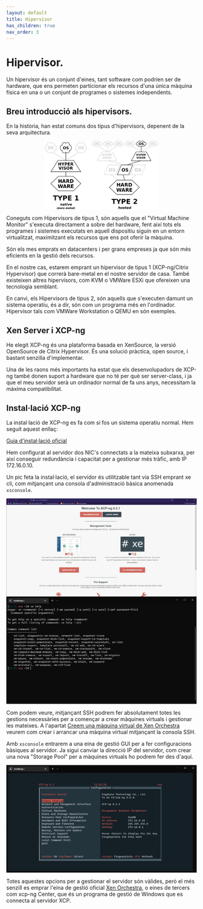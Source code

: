 ```yaml
---
layout: default
title: Hipervisor
has_children: true
nav_order: 3
---
```


# Hipervisor.

Un hipervisor és un conjunt d'eines, tant software com podríen ser de hardware, que ens permeten particionar els recursos d'una única màquina física en una o un conjunt de programes o sistemes independents. 

## Breu introducció als hipervisors.

En la història, han estat comuns dos tipus d'hipervisors, depenent de la seva arquitectura.

<img src="..\assets\images\xcp\hyperviseur.png" alt="Esquema tipus hipervisors, a la dreta tius " width="300" style="display: block; margin-left: auto; margin-right: auto;"/>

Coneguts com Hipervisors de tipus 1, són aquells que el "Virtual Machine Monitor" s'executa directament a sobre del hardware, fent així tots els programes i sistemes executats en aquell dispositiu siguin en un entorn virtualitzat, maximitzant els recursos que ens pot oferir la màquina. 

Són els mes emprats en datacenters i per grans empreses ja que són més eficients en la gestió dels recursos.

En el nostre cas, estarem emprant un hipervisor de tipus 1 (XCP-ng/Citrix Hypervisor) que correrà bare-metal en el nostre servidor de casa. També existeixen altres hipervisors, com KVM o VMWare ESXi que ofereixen una tecnologia semblant.

En canvi, els Hipervisors de tipus 2, són aquells que s'executen damunt un sistema operatiu, és a dir, són com un programa més en l'ordinador. Hipervisor tals com VMWare Workstation o QEMU en són exemples.

## Xen Server i XCP-ng

He elegit XCP-ng és una plataforma basada en XenSource, la versió OpenSource de Citrix Hypervisor. És una solució pràctica, open source, i bastant senzilla d'implementar.

Una de les raons més importants ha estat que els desenvolupadors de XCP-ng també donen suport a hardware que no té per què ser server-class, i ja que el meu servidor serà un ordinador normal de fa uns anys, necessitam la màxima compatibilitat.

## Instal·lació XCP-ng

La instal·lació de XCP-ng es fa com si fos un sistema operatiu normal. Hem seguit aquest enllaç:

[Guia d'instal·lació oficial ](https://xcp-ng.org/docs/install.html#iso-installation)

Hem configurat al servidor dos NIC's connectats a la mateixa subxarxa, per així conseguir redundància i capacitat per a gestionar més tràfic, amb IP 172.16.0.10.

Un pic feta la instal·lació, el servidor és utilitzable tant vía SSH emprant xe cli, com mitjançant una consola d'administració bàsica anomenada ```xsconsole```.

<img src="..\assets\images\xcp\welcome.png" alt="resultat wget" width="700" style="display: block; margin-left: auto; margin-right: auto;"/>

<img src="..\assets\images\xcp\sshaccess.png" alt="resultat wget" width="700" style="display: block; margin-left: auto; margin-right: auto;"/>

Com podem veure, mitjançant SSH podrem fer absolutament totes les gestions necessàries per a començar a crear màquines virtuals i gestionar les mateixes. A l'apartat [Creem una màquina virtual de Xen Orchestra](./Gesti%C3%B3%20amb%20Xen%20Orchestra.html#creació-primera-vm) veurem com crear i arrancar una màquina virtual mitjançant la consola SSH.

Amb ```xsconsole``` entrarem a una eina de gestió GUI per a fer configuracions bàsiques al servidor. Ja sigui canviar la direcció IP del servidor, com crear una nova "Storage Pool" per a màquines virtuals ho podrem fer des d'aquí.

<img src="..\assets\images\xcp\xsconsole.png" alt="resultat wget" width="700" style="display: block; margin-left: auto; margin-right: auto;"/>

Totes aquestes opcions per a gestionar el servidor són vàlides, però el més senzill es emprar l'eina de gestió oficial [Xen Orchestra](.\Gesti%C3%B3%20amb%20Xen%20Orchestra.html#crear-vm-desde-terminal), o eines de tercers com xcp-ng Center, que és un programa de gestió de Windows que es connecta al servidor XCP.
